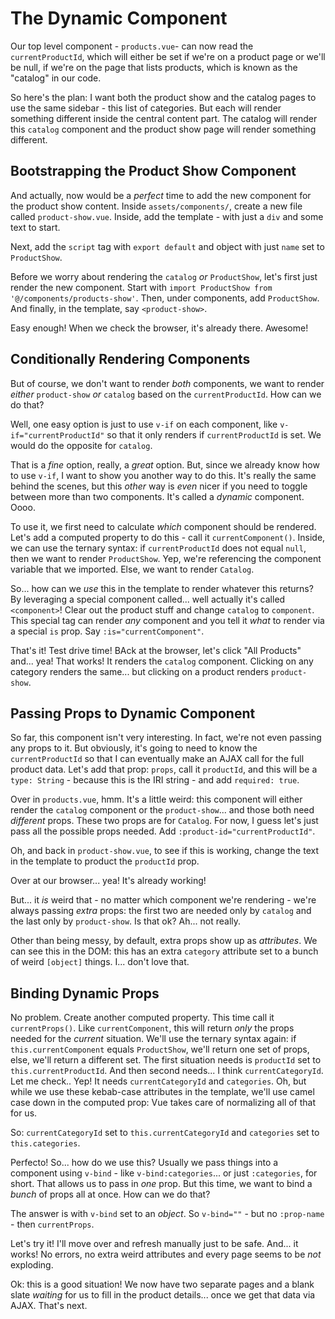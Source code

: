 # The Dynamic Component

Our top level component - `products.vue`-  can now read the `currentProductId`,
which will either be set if we're on a product page or we'll be null, if we're on
the page that lists products, which is known as the "catalog" in our code.

So here's the plan: I want both the product show and the catalog pages to use the
same sidebar - this list of categories. But each will render something different
inside the central content part. The catalog will render this `catalog` component
and the product show page will render something different.

## Bootstrapping the Product Show Component

And actually, now would be a *perfect* time to add the new component for the
product show content. Inside `assets/components/`, create a new file called
`product-show.vue`. Inside, add the template - with just a `div` and some text
to start.

Next, add the `script` tag with `export default` and object with just `name`
set to `ProductShow`.

Before we worry about rendering the `catalog` *or* `ProductShow`, let's first
just render the new component. Start with
`import ProductShow from '@/components/products-show'`. Then, under components,
add `ProductShow`. And finally, in the template, say `<product-show>`.

Easy enough! When we check the browser, it's already there. Awesome!

## Conditionally Rendering Components

But of course, we don't want to render *both* components, we want to render
*either* `product-show` *or* `catalog` based on the `currentProductId`. How can
we do that?

Well, one easy option is just to use `v-if` on each component, like
`v-if="currentProductId"` so that it only renders if `currentProductId` is set.
We would do the opposite for `catalog`.

That is a *fine* option, really, a *great* option. But, since we already know how
to use `v-if`, I want to show you another way to do this. It's really the same
behind the scenes, but this *other* way is *even* nicer if you need to toggle
between more than two components. It's called a *dynamic* component. Oooo.

To use it, we first need to calculate *which* component should be rendered. Let's
add a computed property to do this - call it `currentComponent()`. Inside, we can
use the ternary syntax: if `currentProductId` does not equal `null`, then we want
to render `ProductShow`. Yep, we're referencing the component variable that we
imported. Else, we want to render `Catalog`.

So... how can we *use* this in the template to render whatever this returns? By
leveraging a special component called... well actually it's called `<component>`!
Clear out the product stuff and change `catalog` to `component`. This special
tag can render *any* component and you tell it *what* to render via a special
`is` prop. Say `:is="currentComponent"`.

That's it! Test drive time! BAck at the browser, let's click "All Products" and...
yea! That works! It renders the `catalog` component. Clicking on any category
renders the same... but clicking on a product renders `product-show`.

## Passing Props to Dynamic Component

So far, this component isn't very interesting. In fact, we're not even passing
any props to it. But obviously, it's going to need to know the `currentProductId`
so that I can eventually make an AJAX call for the full product data. Let's add
that prop: `props`, call it `productId`, and this will be a `type: String` -
because this is the IRI string - and add `required: true`.

Over in `products.vue`, hmm. It's a little weird: this component will either
render the `catalog` component or the `product-show`... and those both need
*different* props. These two props are for `Catalog`. For now, I guess let's just
pass all the possible props needed. Add `:product-id="currentProductId"`.

Oh, and back in `product-show.vue`, to see if this is working, change the text
in the template to product the `productId` prop.

Over at our browser... yea! It's already working!

But... it *is* weird that - no matter which component we're rendering - we're
always passing *extra* props: the first two are needed only by `catalog` and
the last only by `product-show`. Is that ok? Ah... not really.

Other than being messy, by default, extra props show up as *attributes*. We can
see this in the DOM: this has an extra `category` attribute set to a bunch of weird
`[object]` things. I... don't love that.

## Binding Dynamic Props

No problem. Create another computed property. This time call it `currentProps()`.
Like `currentComponent`, this will return *only* the props needed for the
*current* situation. We'll use the ternary syntax again: if
`this.currentComponent` equals `ProductShow`, we'll return one set of props, else,
we'll return a different set. The first situation needs is `productId` set to
`this.currentProductId`. And then second needs... I think `currentCategoryId`. Let
me check.. Yep! It needs `currentCategoryId` and `categories`. Oh, but while we
use these kebab-case attributes in the template, we'll use camel case down in
the computed prop: Vue takes care of normalizing all of that for us.

So: `currentCategoryId` set to `this.currentCategoryId` and `categories` set to
`this.categories`.

Perfecto! So... how do we use this? Usually we pass things into a component using
`v-bind` - like `v-bind:categories`... or just `:categories`, for short. That
allows us to pass in *one* prop. But this time, we want to bind a *bunch* of
props all at once. How can we do that?

The answer is with `v-bind` set to an *object*. So `v-bind=""` - but no `:prop-name` -
then `currentProps`.

Let's try it! I'll move over and refresh manually just to be safe. And... it
works! No errors, no extra weird attributes and every page seems to be *not*
exploding.

Ok: this is a good situation! We now have two separate pages and a blank slate
*waiting* for us to fill in the product details... once we get that data via
AJAX. That's next.
